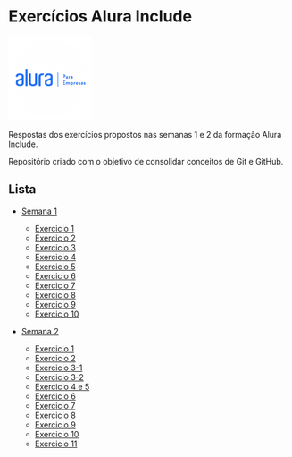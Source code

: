 # Exercícios Alura Include

<p float="left">
	<img src="./alura-logo.png" width="150">
</p>

Respostas dos exercícios propostos nas semanas 1 e 2 da formação Alura Include. 

Repositório criado com o objetivo de consolidar conceitos de Git e GitHub.

## Lista

- [Semana 1](SEMANA%201)
  - [Exercicio 1](SEMANA%201/1a.html)
  - [Exercicio 2](SEMANA%201/2a.html)
  - [Exercicio 3](SEMANA%201/3a.html)
  - [Exercicio 4](SEMANA%201/4a.html)
  - [Exercicio 5](SEMANA%201/5a.html)
  - [Exercicio 6](SEMANA%201/6a.html)
  - [Exercicio 7](SEMANA%201/7a.html)
  - [Exercicio 8](SEMANA%201/8a.html)
  - [Exercicio 9](SEMANA%201/9a.html)
  - [Exercicio 10](SEMANA%201/10a.html)
 
- [Semana 2](SEMANA%202)
  - [Exercicio 1](SEMANA%202/1a.html)
  - [Exercicio 2](SEMANA%202/2a.html)
  - [Exercicio 3-1](SEMANA%202/3-1a.html)
  - [Exercicio 3-2](SEMANA%202/3-2a.html)
  - [Exercicio 4 e 5](SEMANA%202/4aE5a.html)
  - [Exercicio 6](SEMANA%202/6a.html)
  - [Exercicio 7](SEMANA%202/7a.html)
  - [Exercicio 8](SEMANA%202/8a.html)
  - [Exercicio 9](SEMANA%202/9a.html)
  - [Exercicio 10](SEMANA%202/10a.html)
  - [Exercicio 11](SEMANA%202/11a.html)
